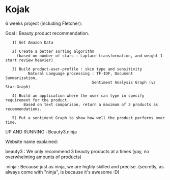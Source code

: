 # Kojak
6 weeks project (including Fletcher):

Goal : Beauty product recommendation.

       1) Get Amazon Data 
       
       2) Create a better sorting algorithm 
         (based on number of stars : Laplace transformation, and weight 1-start review heavier)
       
       3) Build product-user-profile : skin type and sensitivity
              Natural Language processing : TF-IDF, Document Summarization, 
                                          Sentiment Analysis Graph (vs Star-Graph)
       
       4) Build an application where the user can type in specify requirement for the product. 
       		Based on text comparison, return a maximum of 3 products as recommendations.
       		
       5) Put a sentiment Graph to show how well the product performs over time.

UP AND RUNNING : Beauty3.ninja 

Website name explained: 

beauty3 : We only recommend 3 beauty products at a times (yay, no overwhelming amounts of products)

.ninja  : Because just as ninja, we are highly skilled and precise.
(secretly, as always come with "ninja", is because it's awesome :D)


       			

